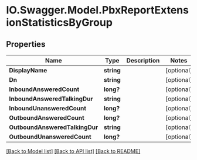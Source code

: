 # IO.Swagger.Model.PbxReportExtensionStatisticsByGroup
## Properties

Name | Type | Description | Notes
------------ | ------------- | ------------- | -------------
**DisplayName** | **string** |  | [optional] 
**Dn** | **string** |  | [optional] 
**InboundAnsweredCount** | **long?** |  | [optional] 
**InboundAnsweredTalkingDur** | **string** |  | [optional] 
**InboundUnansweredCount** | **long?** |  | [optional] 
**OutboundAnsweredCount** | **long?** |  | [optional] 
**OutboundAnsweredTalkingDur** | **string** |  | [optional] 
**OutboundUnansweredCount** | **long?** |  | [optional] 

[[Back to Model list]](../README.md#documentation-for-models) [[Back to API list]](../README.md#documentation-for-api-endpoints) [[Back to README]](../README.md)

